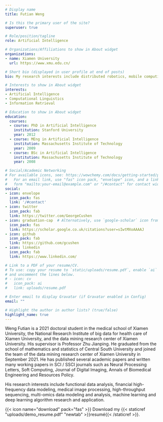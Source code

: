 ```yaml
---
# Display name
title: Futian Weng

# Is this the primary user of the site?
superuser: true

# Role/position/tagline
role: Artificial Intelligence

# Organizations/Affiliations to show in About widget
organizations:
- name: Xiamen University
  url: https://www.xmu.edu.cn/

# Short bio (displayed in user profile at end of posts)
bio: My research interests include distributed robotics, mobile computing and programmable matter.

# Interests to show in About widget
interests:
- Artificial Intelligence
- Computational Linguistics
- Information Retrieval

# Education to show in About widget
education:
  courses:
  - course: PhD in Artificial Intelligence
    institution: Stanford University
    year: 2012
  - course: MEng in Artificial Intelligence
    institution: Massachusetts Institute of Technology
    year: 2009
  - course: BSc in Artificial Intelligence
    institution: Massachusetts Institute of Technology
    year: 2008

# Social/Academic Networking
# For available icons, see: https://wowchemy.com/docs/getting-started/page-builder/#icons
#   For an email link, use "fas" icon pack, "envelope" icon, and a link in the
#   form "mailto:your-email@example.com" or "/#contact" for contact widget.
social:
- icon: envelope
  icon_pack: fas
  link: '/#contact'
- icon: twitter
  icon_pack: fab
  link: https://twitter.com/GeorgeCushen
- icon: graduation-cap  # Alternatively, use `google-scholar` icon from `ai` icon pack
  icon_pack: fas
  link: https://scholar.google.co.uk/citations?user=sIwtMXoAAAAJ
- icon: github
  icon_pack: fab
  link: https://github.com/gcushen
- icon: linkedin
  icon_pack: fab
  link: https://www.linkedin.com/

# Link to a PDF of your resume/CV.
# To use: copy your resume to `static/uploads/resume.pdf`, enable `ai` icons in `params.toml`, 
# and uncomment the lines below.
# - icon: cv
#   icon_pack: ai
#   link: uploads/resume.pdf

# Enter email to display Gravatar (if Gravatar enabled in Config)
email: ""

# Highlight the author in author lists? (true/false)
highlight_name: true
---
```


Weng Futian is a 2021 doctoral student in the medical school of Xiamen University, the National Research Institute of big data for health care of Xiamen University, and the data mining research center of Xiamen University. His supervisor is Professor Zhu Jianping. He graduated from the school of mathematics and statistics of Central South University and joined the team of the data mining research center of Xiamen University in September 2021. He has published several academic papers and written many working papers in SCI / SSCI journals such as Neural Processing Letters, Soft Computing, Journal of Digital Imaging, Annals of Biomedical Engineering and Resources Policy. 

His research interests include functional data analysis, financial high-frequency data modeling, medical image processing, high-throughput sequencing, multi-omics data modeling and analysis, machine learning and deep learning algorithm research and application.

{{< icon name="download" pack="fas" >}} Download my {{< staticref "uploads/demo_resume.pdf" "newtab" >}}resumé{{< /staticref >}}.
